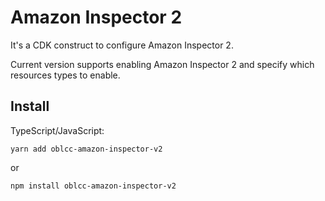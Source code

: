# Amazon Inspector 2

It's a CDK construct to configure Amazon Inspector 2.

Current version supports enabling Amazon Inspector 2 and specify which resources types to enable.

## Install

TypeScript/JavaScript:

```shell
yarn add oblcc-amazon-inspector-v2
```

or

```shell
npm install oblcc-amazon-inspector-v2
```
